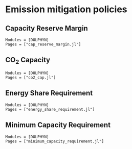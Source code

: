 # Emission mitigation policies
## Capacity Reserve Margin
```@autodocs
Modules = [DOLPHYN]
Pages = ["cap_reserve_margin.jl"]
```

## CO$_2$ Capacity
```@autodocs
Modules = [DOLPHYN]
Pages = ["co2_cap.jl"]
```

## Energy Share Requirement
```@autodocs
Modules = [DOLPHYN]
Pages = ["energy_share_requirement.jl"]
```

## Minimum Capacity Requirement
```@autodocs
Modules = [DOLPHYN]
Pages = ["minimum_capacity_requirement.jl"]
```
